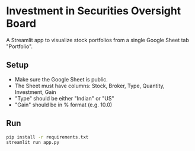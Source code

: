 # Investment in Securities Oversight Board

A Streamlit app to visualize stock portfolios from a single Google Sheet tab "Portfolio".

## Setup

- Make sure the Google Sheet is public.
- The Sheet must have columns: Stock, Broker, Type, Quantity, Investment, Gain
- "Type" should be either "Indian" or "US"
- "Gain" should be in % format (e.g. 10.0)

## Run

```bash
pip install -r requirements.txt
streamlit run app.py
```
